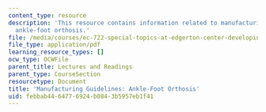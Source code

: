 ```yaml
---
content_type: resource
description: 'This resource contains information related to manufacturing guidelines:
  ankle-foot orthosis.'
file: /media/courses/ec-722-special-topics-at-edgerton-center-developing-world-prosthetics-spring-2010/febbab4464776924b0843b5957eb1f41_MITEC_722S10_ICRC_anklefoo.pdf
file_type: application/pdf
learning_resource_types: []
ocw_type: OCWFile
parent_title: Lectures and Readings
parent_type: CourseSection
resourcetype: Document
title: 'Manufacturing Guidelines: Ankle-Foot Orthosis'
uid: febbab44-6477-6924-b084-3b5957eb1f41
---
```

